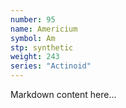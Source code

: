 ```yaml
---
number: 95
name: Americium
symbol: Am
stp: synthetic
weight: 243
series: "Actinoid"
---
```


Markdown content here...
